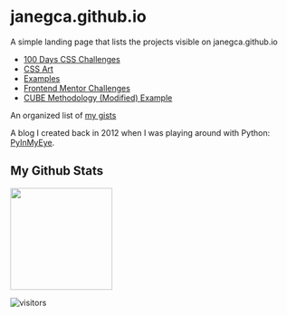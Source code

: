 # janegca.github.io

A simple landing page that lists the projects visible on janegca.github.io

- [100 Days CSS Challenges](https://janegca.github.io/css-challenges/index.html)
- [CSS Art](https://janegca.github.io/css-art/)
- [Examples](https://janegca.github.io/examples/)
- [Frontend Mentor Challenges](https://janegca.github.io/fem-challenges/)
- [CUBE Methodology (Modified) Example](https://janegca.github.io/cube-art-blog/index.html)

An organized list of [my gists](gistList.md)

A blog I created back in 2012 when I was playing around with Python: [PyInMyEye](https://pyinmyeye.blogspot.com/).

## My Github Stats
<img height="180em" src="https://github-readme-stats.vercel.app/api?username=janegca&show_icons=true&hide_border=true&&count_private=true&include_all_commits=true" />

![visitors](https://visitor-badge.glitch.me/badge?page_id=page.id)
